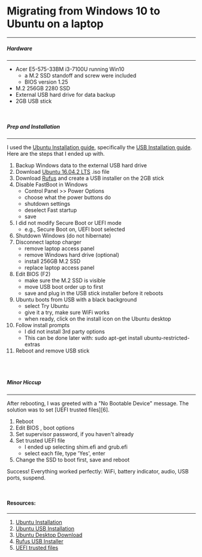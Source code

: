 # Migrating from Windows 10 to Ubuntu on a laptop

---


##### Hardware
---

  *  Acer E5-575-33BM i3-7100U running Win10
      * a M.2 SSD standoff and screw were included
      * BIOS version 1.25
  *  M.2 256GB 2280 SSD
  *  External USB hard drive for data backup
  *  2GB USB stick

<br>

##### Prep and Installation
---

I used the [Ubuntu Installation guide][2], specifically the
[USB Installation guide][3]. Here are the steps that I ended up with.

1. Backup Windows data to the external USB hard drive
2. Download [Ubuntu 16.04.2 LTS][4] .iso file
3. Download [Rufus][5] and create a USB installer on the 2GB stick
4. Disable FastBoot in Windows
    * Control Panel >> Power Options
    * choose what the power buttons do
    * shutdown settings
    * deselect Fast startup
    * save
5. I did not modify Secure Boot or UEFI mode
    * e.g.,  Secure Boot on, UEFI boot selected
6. Shutdown Windows  (do not hibernate)
7. Disconnect laptop charger
    * remove laptop access panel
    * remove Windows hard drive (optional)
    * install 256GB M.2 SSD
    * replace laptop access panel
8. Edit BIOS (F2)
    * make sure the M.2 SSD is visible
    * move USB boot order up to first
    * save and plug in the USB stick installer before it reboots
9. Ubuntu boots from USB with a black background
    * select Try Ubuntu
    * give it a try, make sure WiFi works
    * when ready, click on the install icon on the Ubuntu desktop
10. Follow install prompts
    * I did not install 3rd party options
    * This can be done later with: sudo apt-get install ubuntu-restricted-extras
11. Reboot and remove USB stick


<br>
<br>

##### Minor Hiccup
---

After rebooting, I was greeted with a "No Bootable Device" message.
The solution was to set [UEFI trusted files][6].

1. Reboot
2. Edit BIOS , boot options
3. Set supervisor password, if you haven't already   
4. Set trusted UEFI file   
    * I ended up selecting shim.efi and grub.efi
    * select each file, type 'Yes', enter
5. Change the SSD to boot first, save and reboot

Success! Everything worked perfectly: WiFi, battery indicator, audio, USB ports,
suspend.

<br>



#### Resources:

---

1. [Ubuntu Installation](https://help.ubuntu.com/community/Installation)
2. [Ubuntu USB Installation](https://help.ubuntu.com/community/Installation/FromUSBStickQuick)
3. [Ubuntu Desktop Download](https://www.ubuntu.com/download/desktop)
4. [Rufus USB Installer](https://rufus.akeo.ie/)
5. [UEFI trusted files](https://itsfoss.com/no-bootable-device-found-ubuntu/)


[1]: https://help.ubuntu.com/community/Installation
[2]: https://help.ubuntu.com/community/Installation/FromUSBStickQuick
[3]: https://www.ubuntu.com/download/desktop
[4]: https://rufus.akeo.ie/
[5]: https://itsfoss.com/no-bootable-device-found-ubuntu/
